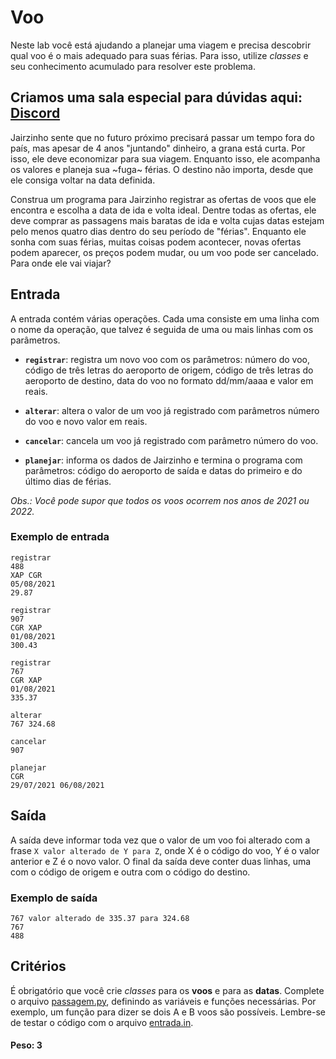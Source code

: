 # Voo

Neste lab você está ajudando a planejar uma viagem e precisa descobrir qual voo é o mais adequado para suas férias. Para isso, utilize *classes* e seu conhecimento acumulado para resolver este problema.

Criamos uma sala especial para dúvidas aqui: [Discord](https://discord.com/channels/1231947819334762527/1238466034642587708)
---

Jairzinho sente que no futuro próximo precisará passar um tempo fora do país, mas apesar de 4 anos "juntando" dinheiro, a grana está curta. Por isso, ele deve economizar para sua viagem. Enquanto isso, ele acompanha os valores e planeja sua ~fuga~ férias. O destino não importa, desde que ele consiga voltar na data definida.

Construa um programa para Jairzinho registrar as ofertas de voos que ele encontra e escolha a data de ida e volta ideal. Dentre todas as ofertas, ele deve comprar as passagens mais baratas de ida e volta cujas datas estejam pelo menos quatro dias dentro do seu período de "férias". Enquanto ele sonha com suas férias, muitas coisas podem acontecer, novas ofertas podem aparecer, os preços podem mudar, ou um voo pode ser cancelado. Para onde ele vai viajar?

## Entrada

A entrada contém várias operações. Cada uma consiste em uma linha com o nome da operação, que talvez é seguida de uma ou mais linhas com os parâmetros.

* **`registrar`**: registra um novo voo com os parâmetros: número do voo, código de três letras do aeroporto de origem, código de três letras do aeroporto de destino, data do voo no formato dd/mm/aaaa e valor em reais.

* **`alterar`**: altera o valor de um voo já registrado com parâmetros número do voo e novo valor em reais.

* **`cancelar`**: cancela um voo já registrado com parâmetro número do voo.

* **`planejar`**: informa os dados de Jairzinho e termina o programa com parâmetros: código do aeroporto de saída e datas do primeiro e do último dias de férias.

*Obs.: Você pode supor que todos os voos ocorrem nos anos de 2021 ou 2022.*

### Exemplo de entrada

```
registrar
488
XAP CGR
05/08/2021
29.87

registrar
907
CGR XAP
01/08/2021
300.43

registrar
767
CGR XAP
01/08/2021
335.37

alterar
767 324.68

cancelar
907

planejar
CGR
29/07/2021 06/08/2021
```

## Saída

A saída deve informar toda vez que o valor de um voo foi alterado com a frase `X valor alterado de Y para Z`, onde X é o código do voo, Y é o valor anterior e Z é o novo valor. O final da saída deve conter duas linhas, uma com o código de origem e outra com o código do destino.

### Exemplo de saída

```
767 valor alterado de 335.37 para 324.68
767
488
```


## Critérios

É obrigatório que você crie *classes* para os **voos** e para as **datas**. Complete o arquivo [passagem.py](./passagem.py), definindo as variáveis e funções necessárias. Por exemplo, um função para dizer se dois A e B voos são possíveis. Lembre-se de testar o código com o arquivo [entrada.in](./entrada.in).

#### Peso: 3
